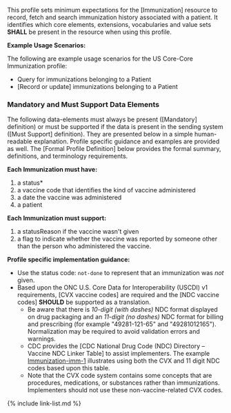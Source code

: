 
This profile sets minimum expectations for the [Immunization] resource to record, fetch and search immunization history associated with a patient. It identifies which core elements, extensions, vocabularies and value sets **SHALL** be present in the resource when using this profile.

**Example Usage Scenarios:**

The following are example usage scenarios for the US Core-Core Immunization
profile:

-   Query for immunizations belonging to a Patient
-  [Record or update]  immunizations belonging to a Patient

### Mandatory and Must Support Data Elements

The following data-elements must always be present ([Mandatory] definition) or must be supported if the data is present in the sending system ([Must Support] definition). They are presented below in a simple human-readable explanation.  Profile specific guidance and examples are provided as well.  The [Formal Profile Definition] below provides the  formal summary, definitions, and  terminology requirements.  

**Each Immunization must have:**

1.  a status*
1.  a vaccine code that identifies the kind of vaccine administered
1.  a date the vaccine was administered
1.  a patient

**Each Immunization must support:**

1.  a statusReason if the vaccine wasn't given
1.  a flag to indicate whether the vaccine was reported by someone other than the person who administered the vaccine.

**Profile specific implementation guidance:**

- Use the status code: `not-done` to represent that an immunization was *not* given.
- Based upon the ONC U.S. Core Data for Interoperability (USCDI) v1 requirements, [CVX vaccine codes] are required and the [NDC vaccine codes] **SHOULD** be supported as a translation.
    - Be aware that there is *10-digit (with dashes)* NDC format displayed on drug packaging and an *11-digit (no dashes)* NDC format for billing and prescribing (for example  "49281-121-65" and "49281012165"). Normalization may be required to avoid validation errors and warnings.
    - CDC provides the [CDC National Drug Code (NDC) Directory – Vaccine NDC Linker Table] to assist implementers. The example [Immunization-imm-1](Immunization-imm-1.html) illustrates using both the CVX and 11 digit NDC codes based upon this table.
  - Note that the CVX code system contains some concepts that are  procedures, medications, or substances rather than immunizations. Implementers should not use these non-vaccine-related CVX codes.

{% include link-list.md %}
